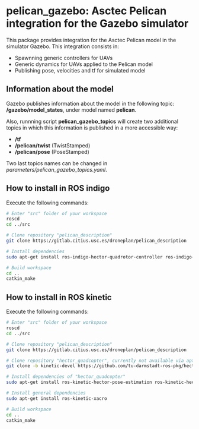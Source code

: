 #   pelican_gazebo: Asctec Pelican integration for the Gazebo simulator

This package provides integration for the Asctec Pelican
model in the simulator Gazebo. This integration consists in:
* Spawnning generic controllers for UAVs
* Generic dynamics for UAVs applied to the Pelican model
* Publishing pose, velocities and tf for simulated model

## Information about the model
Gazebo publishes information about the model in the following topic:
**/gazebo/model_states**, under model named **pelican**.

Also, runnning script **pelican_gazebo_topics** will create two
additional topics in which this information is published in a more
accessible way:
* **/tf** 
* **/pelican/twist** (TwistStamped)
* **/pelican/pose** (PoseStamped)

Two last topics names can be changed in *parameters/pelican_gazebo_topics.yaml*.

## How to install in ROS indigo
Execute the following commands:
```bash
# Enter "src" folder of your workspace
roscd
cd ../src

# Clone repository "pelican_description"
git clone https://gitlab.citius.usc.es/droneplan/pelican_description

# Install dependencies
sudo apt-get install ros-indigo-hector-quadrotor-controller ros-indigo-hector-quadrotor-model ros-indigo-message-to-tf ros-indigo-gazebo-ros-control ros-indigo-xacro

# Build workspace
cd ..
catkin_make
```

## How to install in ROS kinetic
Execute the following commands:
```bash
# Enter "src" folder of your workspace
roscd
cd ../src

# Clone repository "pelican_description"
git clone https://gitlab.citius.usc.es/droneplan/pelican_description

# Clone repository "hector_quadcopter", currently not available via apt-get
git clone -b kinetic-devel https://github.com/tu-darmstadt-ros-pkg/hector_quadrotor.git

# Install dependencies of "hector_quadcopter"
sudo apt-get install ros-kinetic-hector-pose-estimation ros-kinetic-hector-gazebo-plugins ros-kinetic-hardware-interface ros-kinetic-controller-interface ros-kinetic-gazebo-ros-control ros-kinetic-message-to-tf

# Install general dependencies
sudo apt-get install ros-kinetic-xacro

# Build workspace
cd ..
catkin_make
```
